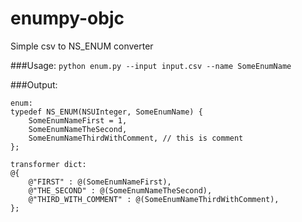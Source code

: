 # enumpy-objc
Simple csv to NS_ENUM converter


###Usage:
```python enum.py --input input.csv --name SomeEnumName```

###Output:
```
enum:
typedef NS_ENUM(NSUInteger, SomeEnumName) {
	SomeEnumNameFirst = 1,
	SomeEnumNameTheSecond,
	SomeEnumNameThirdWithComment, // this is comment
};

transformer dict:
@{
	@"FIRST" : @(SomeEnumNameFirst),
	@"THE_SECOND" : @(SomeEnumNameTheSecond),
	@"THIRD_WITH_COMMENT" : @(SomeEnumNameThirdWithComment),
};
```
